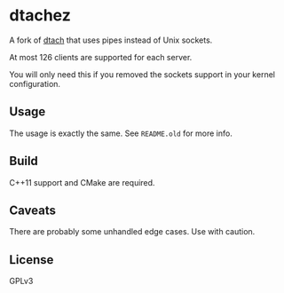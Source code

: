 # dtachez

A fork of [dtach](https://dtach.sourceforge.net/) that uses pipes instead of Unix sockets.

At most 126 clients are supported for each server.

You will only need this if you removed the sockets support in your kernel configuration.

## Usage
The usage is exactly the same. See `README.old` for more info.

## Build
C++11 support and CMake are required.

## Caveats
There are probably some unhandled edge cases. Use with caution.

## License
GPLv3
